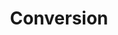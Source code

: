 ---
title: Conversion
key         : CP-CV
level : ungraded
skills : Behaviour, Mindset, Competency
difficulty  : easy
area : Competency
questions :
    - "CP-CV-01: Tell me about a time when you exerted influence on high-level executives during a high-pressure situation. Describe the techniques you have used to subtly influence customers at all levels of an organisation."
    - "CP-CV-02: Tell me about your most successful customer conversion experience."
    - "CP-CV-03: Tell me about your most challenging customer conversion experience."
desirable :
    - Researched competitor offerings to highlight the unique value of a product/service
    - Gathered relevant information to determine customer goals
    - Diagnosed customer problems and prescribed a product/service solution
    - Thoroughly addressed concerns regarding product/service offerings, which led to product/service adoption
    - Successfully communicated the value of a product/service, even in high -pressure situations
bonus_points :
    - Researched industry trends and competitor offerings to highlight the unique value of a product/service
    - Gathered relevant information to determine customer goals and aligned them to product/service offerings
    - Diagnosed customer problems and prescribed a product/service solution
    - Thoroughly addressed concerns regarding product/service offerings, which led to long -term product/service adoption
    - Successfully communicated the value of a product/service to a new target market, even in high -pressure situations
---